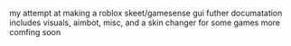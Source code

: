 my attempt at making a roblox skeet/gamesense gui
futher documatation
includes visuals, aimbot, misc, and a skin changer for some games more comfing soon
